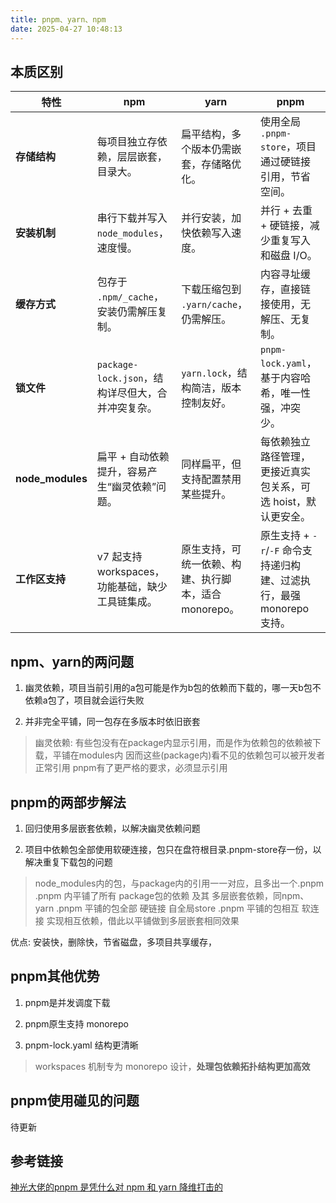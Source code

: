 ```yaml
---
title: pnpm、yarn、npm
date: 2025-04-27 10:48:13
---
```


## 本质区别

| 特性             | **npm**                                           | **yarn**                                              | **pnpm**                                                              |
| ---------------- | ------------------------------------------------- | ----------------------------------------------------- | --------------------------------------------------------------------- |
| **存储结构**     | 每项目独立存依赖，层层嵌套，目录大。              | 扁平结构，多个版本仍需嵌套，存储略优化。              | 使用全局 `.pnpm-store`，项目通过硬链接引用，节省空间。                |
| **安装机制**     | 串行下载并写入 `node_modules`，速度慢。           | 并行安装，加快依赖写入速度。                          | 并行 + 去重 + 硬链接，减少重复写入和磁盘 I/O。                        |
| **缓存方式**     | 包存于 `.npm/_cache`，安装仍需解压复制。          | 下载压缩包到 `.yarn/cache`，仍需解压。                | 内容寻址缓存，直接链接使用，无解压、无复制。                          |
| **锁文件**       | `package-lock.json`，结构详尽但大，合并冲突复杂。 | `yarn.lock`，结构简洁，版本控制友好。                 | `pnpm-lock.yaml`，基于内容哈希，唯一性强，冲突少。                    |
| **node_modules** | 扁平 + 自动依赖提升，容易产生“幽灵依赖”问题。     | 同样扁平，但支持配置禁用某些提升。                    | 每依赖独立路径管理，更接近真实包关系，可选 hoist，默认更安全。        |
| **工作区支持**   | v7 起支持 workspaces，功能基础，缺少工具链集成。  | 原生支持，可统一依赖、构建、执行脚本，适合 monorepo。 | 原生支持 + `-r`/`-F` 命令支持递归构建、过滤执行，最强 monorepo 支持。 |


## npm、yarn的两问题

1. 幽灵依赖，项目当前引用的a包可能是作为b包的依赖而下载的，哪一天b包不依赖a包了，项目就会运行失败

2. 并非完全平铺，同一包存在多版本时依旧嵌套

> 幽灵依赖: 有些包没有在package内显示引用，而是作为依赖包的依赖被下载，平铺在modules内
> 因而这些(package内)看不见的依赖包可以被开发者正常引用
> pnpm有了更严格的要求，必须显示引用

## pnpm的两部步解法

1. 回归使用多层嵌套依赖，以解决幽灵依赖问题

2. 项目中依赖包全部使用软硬连接，包只在盘符根目录.pnpm-store存一份，以解决重复下载包的问题

> node_modules内的包，与package内的引用一一对应，且多出一个.pnpm
> .pnpm 内平铺了所有 package包的依赖 及其 多层嵌套依赖，同npm、yarn
> .pnpm 平铺的包全部 硬链接 自全局store
> .pnpm 平铺的包相互 软连接 实现相互依赖，借此以平铺做到多层嵌套相同效果

优点: 安装快，删除快，节省磁盘，多项目共享缓存，

## pnpm其他优势

1. pnpm是并发调度下载
   
2. pnpm原生支持 monorepo

3. pnpm-lock.yaml 结构更清晰

> workspaces 机制专为 monorepo 设计，**处理包依赖拓扑结构更加高效**

## pnpm使用碰见的问题

待更新

## 参考链接

[神光大佬的pnpm 是凭什么对 npm 和 yarn 降维打击的](https://juejin.cn/post/7127295203177676837)
